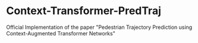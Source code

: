 # Context-Transformer-PredTraj
Official Implementation of the paper "Pedestrian Trajectory Prediction using Context-Augmented Transformer Networks"
